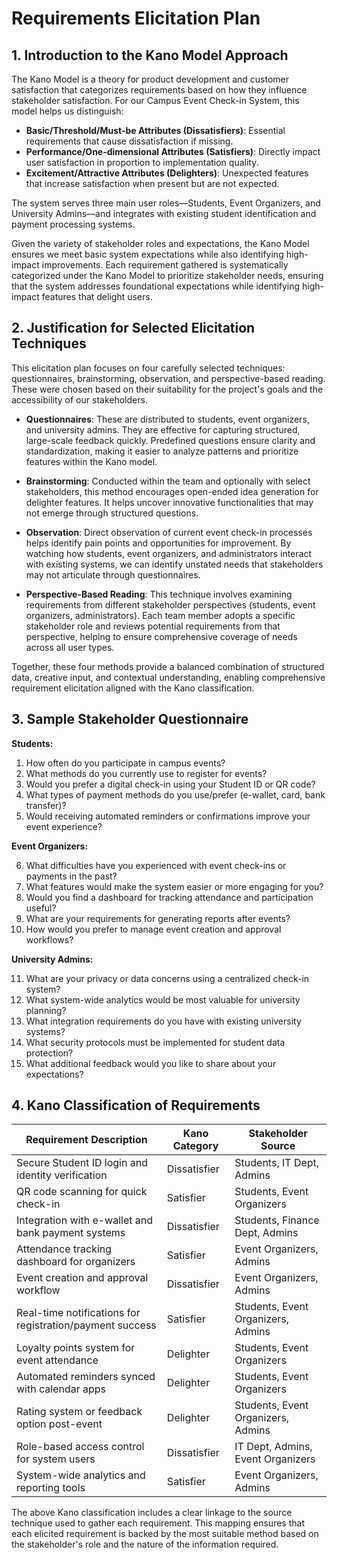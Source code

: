 # Requirements Elicitation Plan

## 1. Introduction to the Kano Model Approach

The Kano Model is a theory for product development and customer satisfaction that categorizes requirements based on how they influence stakeholder satisfaction. For our Campus Event Check-in System, this model helps us distinguish:

* **Basic/Threshold/Must-be Attributes (Dissatisfiers)**: Essential requirements that cause dissatisfaction if missing.
* **Performance/One-dimensional Attributes (Satisfiers)**: Directly impact user satisfaction in proportion to implementation quality.
* **Excitement/Attractive Attributes (Delighters)**: Unexpected features that increase satisfaction when present but are not expected.

The system serves three main user roles—Students, Event Organizers, and University Admins—and integrates with existing student identification and payment processing systems.

Given the variety of stakeholder roles and expectations, the Kano Model ensures we meet basic system expectations while also identifying high-impact improvements. Each requirement gathered is systematically categorized under the Kano Model to prioritize stakeholder needs, ensuring that the system addresses foundational expectations while identifying high-impact features that delight users.

## 2. Justification for Selected Elicitation Techniques

This elicitation plan focuses on four carefully selected techniques: questionnaires, brainstorming, observation, and perspective-based reading. These were chosen based on their suitability for the project's goals and the accessibility of our stakeholders.

* **Questionnaires**: These are distributed to students, event organizers, and university admins. They are effective for capturing structured, large-scale feedback quickly. Predefined questions ensure clarity and standardization, making it easier to analyze patterns and prioritize features within the Kano model.

* **Brainstorming**: Conducted within the team and optionally with select stakeholders, this method encourages open-ended idea generation for delighter features. It helps uncover innovative functionalities that may not emerge through structured questions.

* **Observation**: Direct observation of current event check-in processes helps identify pain points and opportunities for improvement. By watching how students, event organizers, and administrators interact with existing systems, we can identify unstated needs that stakeholders may not articulate through questionnaires.

* **Perspective-Based Reading**: This technique involves examining requirements from different stakeholder perspectives (students, event organizers, administrators). Each team member adopts a specific stakeholder role and reviews potential requirements from that perspective, helping to ensure comprehensive coverage of needs across all user types.

Together, these four methods provide a balanced combination of structured data, creative input, and contextual understanding, enabling comprehensive requirement elicitation aligned with the Kano classification.

## 3. Sample Stakeholder Questionnaire

**Students:**

1. How often do you participate in campus events?
2. What methods do you currently use to register for events?
3. Would you prefer a digital check-in using your Student ID or QR code?
4. What types of payment methods do you use/prefer (e-wallet, card, bank transfer)?
5. Would receiving automated reminders or confirmations improve your event experience?

**Event Organizers:**

6. What difficulties have you experienced with event check-ins or payments in the past?
7. What features would make the system easier or more engaging for you?
8. Would you find a dashboard for tracking attendance and participation useful?
9. What are your requirements for generating reports after events?
10. How would you prefer to manage event creation and approval workflows?

**University Admins:**

11. What are your privacy or data concerns using a centralized check-in system?
12. What system-wide analytics would be most valuable for university planning?
13. What integration requirements do you have with existing university systems?
14. What security protocols must be implemented for student data protection?
15. What additional feedback would you like to share about your expectations?

## 4. Kano Classification of Requirements

| **Requirement Description** | **Kano Category** | **Stakeholder Source** |
|----------------------------|-------------------|------------------------|
| Secure Student ID login and identity verification | Dissatisfier | Students, IT Dept, Admins |
| QR code scanning for quick check-in | Satisfier | Students, Event Organizers |
| Integration with e-wallet and bank payment systems | Dissatisfier | Students, Finance Dept, Admins |
| Attendance tracking dashboard for organizers | Satisfier | Event Organizers, Admins |
| Event creation and approval workflow | Dissatisfier | Event Organizers, Admins |
| Real-time notifications for registration/payment success | Satisfier | Students, Event Organizers, Admins |
| Loyalty points system for event attendance | Delighter | Students, Event Organizers |
| Automated reminders synced with calendar apps | Delighter | Students, Event Organizers |
| Rating system or feedback option post-event | Delighter | Students, Event Organizers, Admins |
| Role-based access control for system users | Dissatisfier | IT Dept, Admins, Event Organizers |
| System-wide analytics and reporting tools | Satisfier | Event Organizers, Admins |

The above Kano classification includes a clear linkage to the source technique used to gather each requirement. This mapping ensures that each elicited requirement is backed by the most suitable method based on the stakeholder's role and the nature of the information required.
